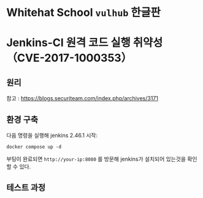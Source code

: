 # Whitehat School `vulhub` 한글판
# Jenkins-CI 원격 코드 실행 취약성（CVE-2017-1000353）

## 원리

참고 :  https://blogs.securiteam.com/index.php/archives/3171

## 환경 구축

다음 명령을 실행해 jenkins 2.46.1 시작:

```
docker compose up -d
```

부팅이 완료되면 `http://your-ip:8080` 를 방문해 jenkins가 설치되어 있는것을 확인할 수 있다.

## 테스트 과정